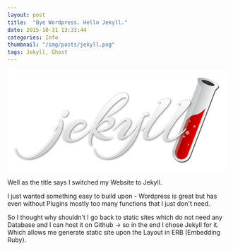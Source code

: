 ```yaml
---
layout: post
title:  "Bye Wordpress. Hello Jekyll."
date: 2015-10-31 13:33:44
categories: Info
thumbnail: "/img/posts/jekyll.png"
tags: Jekyll, Ghost
---
```


![Jekyll](/img/posts/jekyll.png)

Well as the title says I switched my Website to Jekyll.

I just wanted something easy to build upon - Wordpress is great but has even without Plugins mostly too many functions that I just don't need.
<!--more-->
So I thought why shouldn't I go back to static sites which do not need any Database and I can host it on Github -> so in the end I chose Jekyll for it.
Which allows me generate static site upon the Layout in ERB (Embedding Ruby).
